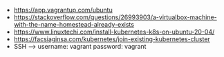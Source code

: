  - https://app.vagrantup.com/ubuntu
 - https://stackoverflow.com/questions/26993903/a-virtualbox-machine-with-the-name-homestead-already-exists
 - https://www.linuxtechi.com/install-kubernetes-k8s-on-ubuntu-20-04/
 - https://facsiaginsa.com/kubernetes/join-existing-kubernetes-cluster
 - SSH --> username: vagrant password: vagrant
